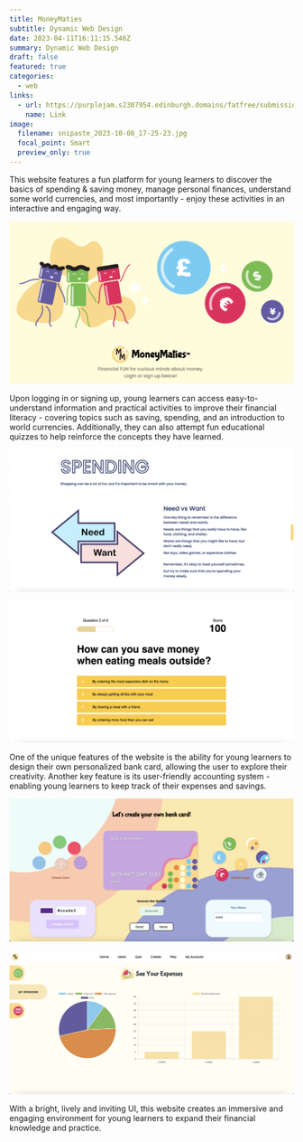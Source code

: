 ```yaml
---
title: MoneyMaties
subtitle: Dynamic Web Design
date: 2023-04-11T16:11:15.546Z
summary: Dynamic Web Design
draft: false
featured: true
categories:
  - web
links:
  - url: https://purplejam.s2307954.edinburgh.domains/fatfree/submission2/
    name: Link
image:
  filename: snipaste_2023-10-08_17-25-23.jpg
  focal_point: Smart
  preview_only: true
---
```

This website features a fun platform for young learners to discover the basics of spending & saving money, manage personal finances, understand some world currencies, and most importantly - enjoy these activities in an interactive and engaging way.

![](snipaste_2023-10-08_17-25-23.jpg)

Upon logging in or signing up, young learners can access easy-to-understand information and practical activities to improve their financial literacy - covering topics such as saving, spending, and an introduction to world currencies. Additionally, they can also attempt fun educational quizzes to help reinforce the concepts they have learned.

![](snipaste_2023-10-08_17-34-19.jpg)

![](snipaste_2023-10-08_17-34-55.jpg)

One of the unique features of the website is the ability for young learners to design their own personalized bank card, allowing the user to explore their creativity. Another key feature is its user-friendly accounting system - enabling young learners to keep track of their expenses and savings. 

![](snipaste_2023-10-08_17-41-35.jpg)

![](snipaste_2023-10-08_17-38-25.jpg)

With a bright, lively and inviting UI, this website creates an immersive and engaging environment for young learners to expand their financial knowledge and practice.
